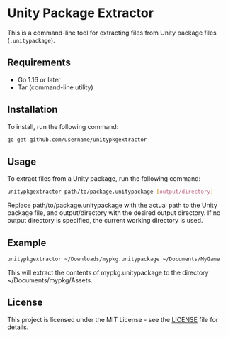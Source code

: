 # Unity Package Extractor

This is a command-line tool for extracting files from Unity package files (`.unitypackage`).

## Requirements

- Go 1.16 or later
- Tar (command-line utility)

## Installation

To install, run the following command:

```bash
go get github.com/username/unitypkgextractor
```

## Usage
To extract files from a Unity package, run the following command:

```bash
unitypkgextractor path/to/package.unitypackage [output/directory]
```
Replace path/to/package.unitypackage with the actual path to the Unity package file, and output/directory with the desired output directory. If no output directory is specified, the current working directory is used.


## Example

```bash
unitypkgextractor ~/Downloads/mypkg.unitypackage ~/Documents/MyGame
```

This will extract the contents of mypkg.unitypackage to the directory ~/Documents/mypkg/Assets.

## License

This project is licensed under the MIT License - see the [LICENSE](LICENSE) file for details.